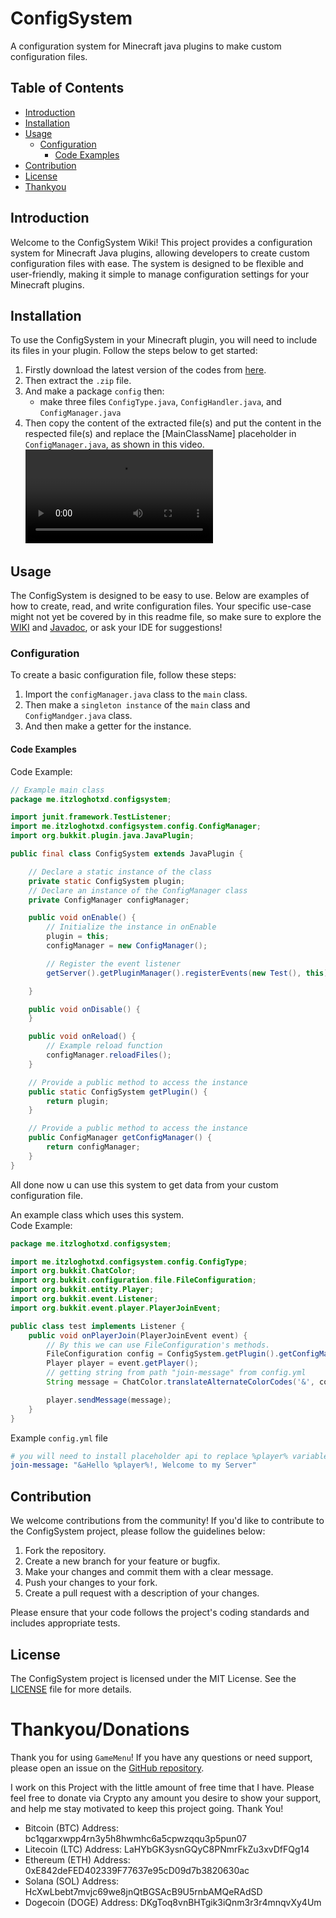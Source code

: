 # ConfigSystem

A configuration system for Minecraft java plugins to make custom configuration files.

## Table of Contents

- [Introduction](#introduction)
- [Installation](#installation)
- [Usage](#usage)
    - [Configuration](#configuration)
        - [Code Examples](#code-examples)
- [Contribution](#contribution)
- [License](#license)
- [Thankyou](#thankyoudonations)

## Introduction

Welcome to the ConfigSystem Wiki! This project provides a configuration system for Minecraft Java plugins, allowing developers to create custom configuration files with ease. The system is designed to be flexible and user-friendly, making it simple to manage configuration settings for your Minecraft plugins.

## Installation

To use the ConfigSystem in your Minecraft plugin, you will need to include its files in your plugin. Follow the steps below to get started:
1. Firstly download the latest version of the codes from [here](https://github.com/ItzLoghotXD/ConfigSystem/releases/latest).
2. Then extract the `.zip` file.
3. And make a package `config` then:
   * make three files `ConfigType.java`, `ConfigHandler.java`, and `ConfigManager.java`
4. Then copy the content of the extracted file(s) and put the content in the respected file(s) and replace the [MainClassName] placeholder in `ConfigManager.java`, as shown in this video.<br>
![file_video](https://raw.githubusercontent.com/ItzLoghotXD/ConfigSystem/main/assets/file_video.mkv)

## Usage

The ConfigSystem is designed to be easy to use. Below are examples of how to create, read, and write configuration files. Your specific use-case might not yet be covered by in this readme file, so make sure to explore the [WIKI](https://github.com/ItzLoghotXD/ConfigSystem/wiki) and [Javadoc](https://itzloghotxd.github.io/ConfigSystem/javadoc), or ask your IDE for suggestions!

### Configuration

To create a basic configuration file, follow these steps:
1. Import the `configManager.java` class to the `main` class.
2. Then make a `singleton instance` of the `main` class and `ConfigMandger.java` class.
3. And then make a getter for the instance.

#### Code Examples

Code Example:

```java
// Example main class
package me.itzloghotxd.configsystem;

import junit.framework.TestListener;
import me.itzloghotxd.configsystem.config.ConfigManager;
import org.bukkit.plugin.java.JavaPlugin;

public final class ConfigSystem extends JavaPlugin {

    // Declare a static instance of the class
    private static ConfigSystem plugin;
    // Declare an instance of the ConfigManager class
    private ConfigManager configManager;

    public void onEnable() {
        // Initialize the instance in onEnable
        plugin = this;
        configManager = new ConfigManager();

        // Register the event listener
        getServer().getPluginManager().registerEvents(new Test(), this);

    }

    public void onDisable() {
    }

    public void onReload() {
        // Example reload function
        configManager.reloadFiles();
    }

    // Provide a public method to access the instance
    public static ConfigSystem getPlugin() {
        return plugin;
    }

    // Provide a public method to access the instance
    public ConfigManager getConfigManager() {
        return configManager;
    }
}
```
All done now u can use this system to get data from your custom configuration file.

An example class which uses this system.<br>
Code Example:
```java
package me.itzloghotxd.configsystem;

import me.itzloghotxd.configsystem.config.ConfigType;
import org.bukkit.ChatColor;
import org.bukkit.configuration.file.FileConfiguration;
import org.bukkit.entity.Player;
import org.bukkit.event.Listener;
import org.bukkit.event.player.PlayerJoinEvent;

public class test implements Listener {
    public void onPlayerJoin(PlayerJoinEvent event) {
        // By this we can use FileConfiguration's methods.
        FileConfiguration config = ConfigSystem.getPlugin().getConfigManager().getConfig(ConfigType.SETTINGS);
        Player player = event.getPlayer();
        // getting string from path "join-message" from config.yml
        String message = ChatColor.translateAlternateColorCodes('&', config.getString("join-message", "Hello Player!"));

        player.sendMessage(message);
    }
}
```

Example `config.yml` file
```yaml
# you will need to install placeholder api to replace %player% variable
join-message: "&aHello %player%!, Welcome to my Server"
```

## Contribution

We welcome contributions from the community! If you'd like to contribute to the ConfigSystem project, please follow the guidelines below:
1. Fork the repository.
2. Create a new branch for your feature or bugfix.
3. Make your changes and commit them with a clear message.
4. Push your changes to your fork.
5. Create a pull request with a description of your changes.

Please ensure that your code follows the project's coding standards and includes appropriate tests.

## License

The ConfigSystem project is licensed under the MIT License. See the [LICENSE](LICENSE) file for more details.

# Thankyou/Donations

Thank you for using `GameMenu`! If you have any questions or need support, please open an issue on the [GitHub repository](https://github.com/ItzLoghotXD/GameMenu/issues).

I work on this Project with the little amount of free time that I have. Please feel free to donate via Crypto any amount you desire to show your support, and help me stay motivated to keep this project going. Thank You!<br>
* Bitcoin (BTC) Address: bc1qgarxwpp4rn3y5h8hwmhc6a5cpwzqqu3p5pun07
* Litecoin (LTC) Address: LaHYbGK3ysnGQyC8PNmrFkZu3xvDfFQg14
* Ethereum (ETH) Address: 0xE842deFED402339F77637e95cD09d7b3820630ac
* Solana (SOL) Address: HcXwLbebt7mvjc69we8jnQtBGSAcB9U5rnbAMQeRAdSD
* Dogecoin (DOGE) Address: DKgToq8vnBHTgik3iQnm3r3r4mnqvXy4Um

